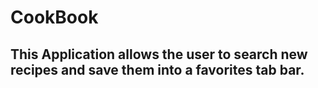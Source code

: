 # CookBook

## This Application allows the user to search new recipes and save them into a favorites tab bar.
